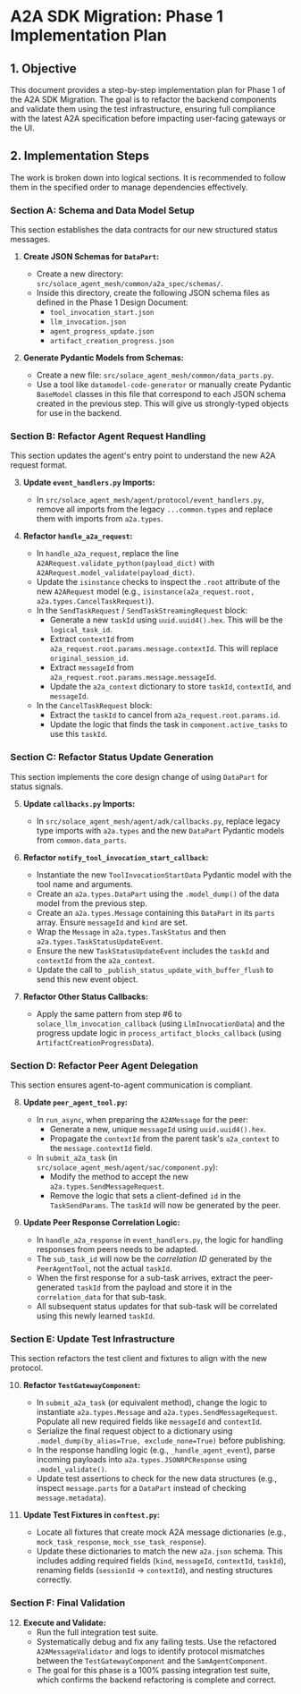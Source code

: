 # A2A SDK Migration: Phase 1 Implementation Plan

## 1. Objective

This document provides a step-by-step implementation plan for Phase 1 of the A2A SDK Migration. The goal is to refactor the backend components and validate them using the test infrastructure, ensuring full compliance with the latest A2A specification before impacting user-facing gateways or the UI.

## 2. Implementation Steps

The work is broken down into logical sections. It is recommended to follow them in the specified order to manage dependencies effectively.

### Section A: Schema and Data Model Setup

This section establishes the data contracts for our new structured status messages.

1.  **Create JSON Schemas for `DataPart`:**
    *   Create a new directory: `src/solace_agent_mesh/common/a2a_spec/schemas/`.
    *   Inside this directory, create the following JSON schema files as defined in the Phase 1 Design Document:
        *   `tool_invocation_start.json`
        *   `llm_invocation.json`
        *   `agent_progress_update.json`
        *   `artifact_creation_progress.json`

2.  **Generate Pydantic Models from Schemas:**
    *   Create a new file: `src/solace_agent_mesh/common/data_parts.py`.
    *   Use a tool like `datamodel-code-generator` or manually create Pydantic `BaseModel` classes in this file that correspond to each JSON schema created in the previous step. This will give us strongly-typed objects for use in the backend.

### Section B: Refactor Agent Request Handling

This section updates the agent's entry point to understand the new A2A request format.

3.  **Update `event_handlers.py` Imports:**
    *   In `src/solace_agent_mesh/agent/protocol/event_handlers.py`, remove all imports from the legacy `...common.types` and replace them with imports from `a2a.types`.

4.  **Refactor `handle_a2a_request`:**
    *   In `handle_a2a_request`, replace the line `A2ARequest.validate_python(payload_dict)` with `A2ARequest.model_validate(payload_dict)`.
    *   Update the `isinstance` checks to inspect the `.root` attribute of the new `A2ARequest` model (e.g., `isinstance(a2a_request.root, a2a.types.CancelTaskRequest)`).
    *   In the `SendTaskRequest` / `SendTaskStreamingRequest` block:
        *   Generate a new `taskId` using `uuid.uuid4().hex`. This will be the `logical_task_id`.
        *   Extract `contextId` from `a2a_request.root.params.message.contextId`. This will replace `original_session_id`.
        *   Extract `messageId` from `a2a_request.root.params.message.messageId`.
        *   Update the `a2a_context` dictionary to store `taskId`, `contextId`, and `messageId`.
    *   In the `CancelTaskRequest` block:
        *   Extract the `taskId` to cancel from `a2a_request.root.params.id`.
        *   Update the logic that finds the task in `component.active_tasks` to use this `taskId`.

### Section C: Refactor Status Update Generation

This section implements the core design change of using `DataPart` for status signals.

5.  **Update `callbacks.py` Imports:**
    *   In `src/solace_agent_mesh/agent/adk/callbacks.py`, replace legacy type imports with `a2a.types` and the new `DataPart` Pydantic models from `common.data_parts`.

6.  **Refactor `notify_tool_invocation_start_callback`:**
    *   Instantiate the new `ToolInvocationStartData` Pydantic model with the tool name and arguments.
    *   Create an `a2a.types.DataPart` using the `.model_dump()` of the data model from the previous step.
    *   Create an `a2a.types.Message` containing this `DataPart` in its `parts` array. Ensure `messageId` and `kind` are set.
    *   Wrap the `Message` in `a2a.types.TaskStatus` and then `a2a.types.TaskStatusUpdateEvent`.
    *   Ensure the new `TaskStatusUpdateEvent` includes the `taskId` and `contextId` from the `a2a_context`.
    *   Update the call to `_publish_status_update_with_buffer_flush` to send this new event object.

7.  **Refactor Other Status Callbacks:**
    *   Apply the same pattern from step #6 to `solace_llm_invocation_callback` (using `LlmInvocationData`) and the progress update logic in `process_artifact_blocks_callback` (using `ArtifactCreationProgressData`).

### Section D: Refactor Peer Agent Delegation

This section ensures agent-to-agent communication is compliant.

8.  **Update `peer_agent_tool.py`:**
    *   In `run_async`, when preparing the `A2AMessage` for the peer:
        *   Generate a new, unique `messageId` using `uuid.uuid4().hex`.
        *   Propagate the `contextId` from the parent task's `a2a_context` to the `message.contextId` field.
    *   In `submit_a2a_task` (in `src/solace_agent_mesh/agent/sac/component.py`):
        *   Modify the method to accept the new `a2a.types.SendMessageRequest`.
        *   Remove the logic that sets a client-defined `id` in the `TaskSendParams`. The `taskId` will now be generated by the peer.

9.  **Update Peer Response Correlation Logic:**
    *   In `handle_a2a_response` in `event_handlers.py`, the logic for handling responses from peers needs to be adapted.
    *   The `sub_task_id` will now be the *correlation ID* generated by the `PeerAgentTool`, not the actual `taskId`.
    *   When the first response for a sub-task arrives, extract the peer-generated `taskId` from the payload and store it in the `correlation_data` for that sub-task.
    *   All subsequent status updates for that sub-task will be correlated using this newly learned `taskId`.

### Section E: Update Test Infrastructure

This section refactors the test client and fixtures to align with the new protocol.

10. **Refactor `TestGatewayComponent`:**
    *   In `submit_a2a_task` (or equivalent method), change the logic to instantiate `a2a.types.Message` and `a2a.types.SendMessageRequest`. Populate all new required fields like `messageId` and `contextId`.
    *   Serialize the final request object to a dictionary using `.model_dump(by_alias=True, exclude_none=True)` before publishing.
    *   In the response handling logic (e.g., `_handle_agent_event`), parse incoming payloads into `a2a.types.JSONRPCResponse` using `.model_validate()`.
    *   Update test assertions to check for the new data structures (e.g., inspect `message.parts` for a `DataPart` instead of checking `message.metadata`).

11. **Update Test Fixtures in `conftest.py`:**
    *   Locate all fixtures that create mock A2A message dictionaries (e.g., `mock_task_response`, `mock_sse_task_response`).
    *   Update these dictionaries to match the new `a2a.json` schema. This includes adding required fields (`kind`, `messageId`, `contextId`, `taskId`), renaming fields (`sessionId` -> `contextId`), and nesting structures correctly.

### Section F: Final Validation

12. **Execute and Validate:**
    *   Run the full integration test suite.
    *   Systematically debug and fix any failing tests. Use the refactored `A2AMessageValidator` and logs to identify protocol mismatches between the `TestGatewayComponent` and the `SamAgentComponent`.
    *   The goal for this phase is a 100% passing integration test suite, which confirms the backend refactoring is complete and correct.
